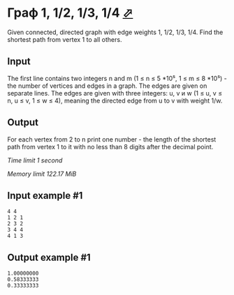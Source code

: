 # Граф 1, 1/2, 1/3, 1/4 [⬀](https://www.e-olymp.com/en/problems/5471)

Given connected, directed graph with edge weights 1, 1/2, 1/3, 1/4. Find the shortest path from vertex 1 to all others.

## Input

The first line contains two integers n and m (1 ≤ n ≤ 5 *10⁵, 1 ≤ m ≤ 8 *10⁵) - the number of vertices and edges in a graph. The edges are given on separate lines. The edges are given with three integers: u, v и w (1 ≤ u, v ≤ n, u ≤ v, 1 ≤ w ≤ 4), meaning the directed edge from u to v with weight 1/w.

## Output

For each vertex from 2 to n print one number - the length of the shortest path from vertex 1 to it with no less than 8 digits after the decimal point.

_Time limit 1 second_

_Memory limit 122.17 MiB_

## Input example #1
```
4 4
1 2 1
2 3 2
3 4 4
4 1 3
```

## Output example #1
```
1.00000000
0.58333333
0.33333333
```
